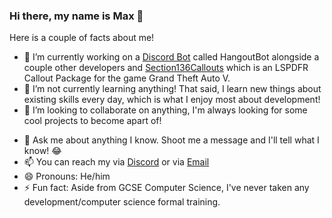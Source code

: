 ### Hi there, my name is Max 👋

<!--
**maxplayle04/maxplayle04** is a ✨ _special_ ✨ repository because its `README.md` (this file) appears on your GitHub profile.
-->

Here is a couple of facts about me!

- 🔭 I’m currently working on a [Discord Bot](https://maxplayledev.org/hangoutbot) called HangoutBot alongside a couple other developers and [Section136Callouts](https://maxplayledev.org/section136callouts) which is an LSPDFR Callout Package for the game Grand Theft Auto V.
- 🌱 I’m not currently learning anything! That said, I learn new things about existing skills every day, which is what I enjoy most about development!
- 👯 I’m looking to collaborate on anything, I'm always looking for some cool projects to become apart of!
<!-- - 🤔 I’m looking for help with --> 
- 💬 Ask me about anything I know. Shoot me a message and I'll tell what I know! 😂
- 📫 You can reach my via [Discord](https://dsc.gg/maxshangout) or via [Email](mailto:maxplayle20@gmail.com)
- 😄 Pronouns: He/him
- ⚡ Fun fact: Aside from GCSE Computer Science, I've never taken any development/computer science formal training. 
